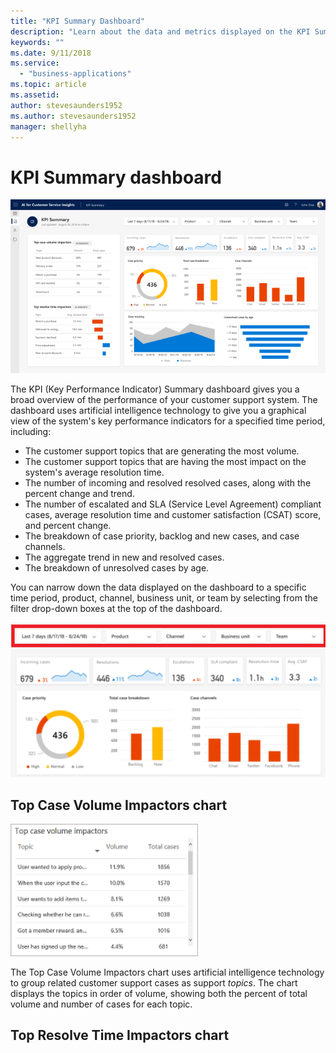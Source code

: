 ```yaml
---
title: "KPI Summary Dashboard"
description: "Learn about the data and metrics displayed on the KPI Summary dashboard​."
keywords: ""
ms.date: 9/11/2018
ms.service:
  - "business-applications"
ms.topic: article
ms.assetid: 
author: stevesaunders1952
ms.author: stevesaunders1952
manager: shellyha
---
```


# KPI Summary dashboard

<img src="media/ai-customer-service-insights.png" width="720">

The KPI (Key Performance Indicator) Summary dashboard gives you a broad overview of the performance of your customer support system. The dashboard uses artificial intelligence technology to give you a graphical view of the system's key performance indicators for a specified time period, including:

* The customer support topics that are generating the most volume.
* The customer support topics that are having the most impact on the system's average resolution time.
* The number of incoming and resolved resolved cases, along with the percent change and trend.
* The number of escalated and SLA (Service Level Agreement) compliant cases, average resolution time and customer satisfaction (CSAT) score, and percent change.
* The breakdown of case priority, backlog and new cases, and case channels.
* The aggregate trend in new and resolved cases.
* The breakdown of unresolved cases by age.

You can narrow down the data displayed on the dashboard to a specific time period, product, channel, business unit, or team by selecting from the filter drop-down boxes at the top of the dashboard.

<img src="media/ai-csi-kpi-dash-filters.png" width="720">

## Top Case Volume Impactors chart

<img src="media/ai-csi-top-case-volume.png" width="300">

The Top Case Volume Impactors chart uses artificial intelligence technology to group related customer support cases as support *topics*. The chart displays the topics in order of volume, showing both the percent of total volume and number of cases for each topic.

## Top Resolve Time Impactors chart

